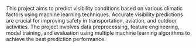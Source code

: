 This project aims to predict visibility conditions based on various climatic factors using machine learning techniques. Accurate visibility predictions are crucial for improving safety in transportation, aviation, and outdoor activities. The project involves data preprocessing, feature engineering, model training, and evaluation using multiple machine learning algorithms to achieve the best prediction performance.


